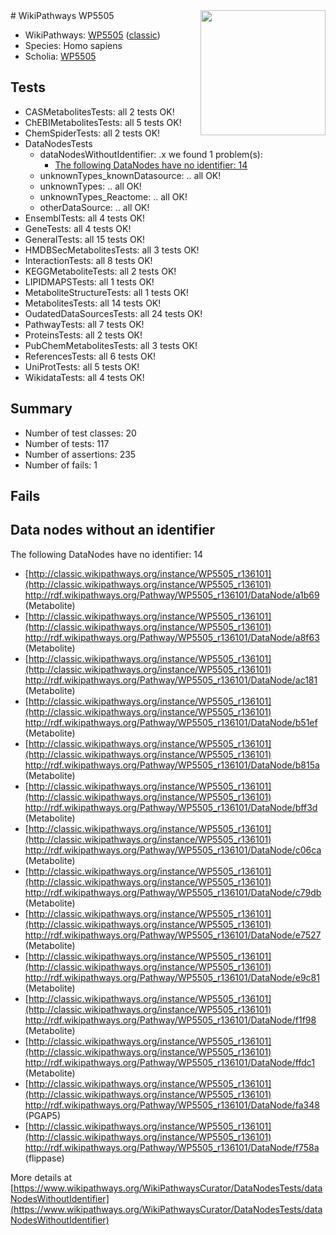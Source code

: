 <img style="float: right; width: 200px" src="https://upload.wikimedia.org/wikipedia/commons/thumb/8/83/Wplogo_with_text_500.png/640px-Wplogo_with_text_500.png" />
# WikiPathways WP5505

* WikiPathways: [WP5505](https://wikipathways.org/pathways/WP5505) ([classic](https://classic.wikipathways.org/instance/WP5505))
* Species: Homo sapiens
* Scholia: [WP5505](https://scholia.toolforge.org/wikipathways/WP5505)
## Tests
* CASMetabolitesTests: all 2 tests OK!
* ChEBIMetabolitesTests: all 5 tests OK!
* ChemSpiderTests: all 2 tests OK!
* DataNodesTests
    * dataNodesWithoutIdentifier: .x we found 1 problem(s):
        * [The following DataNodes have no identifier: 14](#8792c494)
    * unknownTypes_knownDatasource: .. all OK!
    * unknownTypes: .. all OK!
    * unknownTypes_Reactome: .. all OK!
    * otherDataSource: .. all OK!
* EnsemblTests: all 4 tests OK!
* GeneTests: all 4 tests OK!
* GeneralTests: all 15 tests OK!
* HMDBSecMetabolitesTests: all 3 tests OK!
* InteractionTests: all 8 tests OK!
* KEGGMetaboliteTests: all 2 tests OK!
* LIPIDMAPSTests: all 1 tests OK!
* MetaboliteStructureTests: all 1 tests OK!
* MetabolitesTests: all 14 tests OK!
* OudatedDataSourcesTests: all 24 tests OK!
* PathwayTests: all 7 tests OK!
* ProteinsTests: all 2 tests OK!
* PubChemMetabolitesTests: all 3 tests OK!
* ReferencesTests: all 6 tests OK!
* UniProtTests: all 5 tests OK!
* WikidataTests: all 4 tests OK!


## Summary

* Number of test classes: 20
* Number of tests: 117
* Number of assertions: 235
* Number of fails: 1

## Fails

<a name="8792c494" />

## Data nodes without an identifier

The following DataNodes have no identifier: 14

* [http://classic.wikipathways.org/instance/WP5505_r136101](http://classic.wikipathways.org/instance/WP5505_r136101) http://rdf.wikipathways.org/Pathway/WP5505_r136101/DataNode/a1b69 (Metabolite)
* [http://classic.wikipathways.org/instance/WP5505_r136101](http://classic.wikipathways.org/instance/WP5505_r136101) http://rdf.wikipathways.org/Pathway/WP5505_r136101/DataNode/a8f63 (Metabolite)
* [http://classic.wikipathways.org/instance/WP5505_r136101](http://classic.wikipathways.org/instance/WP5505_r136101) http://rdf.wikipathways.org/Pathway/WP5505_r136101/DataNode/ac181 (Metabolite)
* [http://classic.wikipathways.org/instance/WP5505_r136101](http://classic.wikipathways.org/instance/WP5505_r136101) http://rdf.wikipathways.org/Pathway/WP5505_r136101/DataNode/b51ef (Metabolite)
* [http://classic.wikipathways.org/instance/WP5505_r136101](http://classic.wikipathways.org/instance/WP5505_r136101) http://rdf.wikipathways.org/Pathway/WP5505_r136101/DataNode/b815a (Metabolite)
* [http://classic.wikipathways.org/instance/WP5505_r136101](http://classic.wikipathways.org/instance/WP5505_r136101) http://rdf.wikipathways.org/Pathway/WP5505_r136101/DataNode/bff3d (Metabolite)
* [http://classic.wikipathways.org/instance/WP5505_r136101](http://classic.wikipathways.org/instance/WP5505_r136101) http://rdf.wikipathways.org/Pathway/WP5505_r136101/DataNode/c06ca (Metabolite)
* [http://classic.wikipathways.org/instance/WP5505_r136101](http://classic.wikipathways.org/instance/WP5505_r136101) http://rdf.wikipathways.org/Pathway/WP5505_r136101/DataNode/c79db (Metabolite)
* [http://classic.wikipathways.org/instance/WP5505_r136101](http://classic.wikipathways.org/instance/WP5505_r136101) http://rdf.wikipathways.org/Pathway/WP5505_r136101/DataNode/e7527 (Metabolite)
* [http://classic.wikipathways.org/instance/WP5505_r136101](http://classic.wikipathways.org/instance/WP5505_r136101) http://rdf.wikipathways.org/Pathway/WP5505_r136101/DataNode/e9c81 (Metabolite)
* [http://classic.wikipathways.org/instance/WP5505_r136101](http://classic.wikipathways.org/instance/WP5505_r136101) http://rdf.wikipathways.org/Pathway/WP5505_r136101/DataNode/f1f98 (Metabolite)
* [http://classic.wikipathways.org/instance/WP5505_r136101](http://classic.wikipathways.org/instance/WP5505_r136101) http://rdf.wikipathways.org/Pathway/WP5505_r136101/DataNode/ffdc1 (Metabolite)
* [http://classic.wikipathways.org/instance/WP5505_r136101](http://classic.wikipathways.org/instance/WP5505_r136101) http://rdf.wikipathways.org/Pathway/WP5505_r136101/DataNode/fa348 (PGAP5)
* [http://classic.wikipathways.org/instance/WP5505_r136101](http://classic.wikipathways.org/instance/WP5505_r136101) http://rdf.wikipathways.org/Pathway/WP5505_r136101/DataNode/f758a (flippase)


More details at [https://www.wikipathways.org/WikiPathwaysCurator/DataNodesTests/dataNodesWithoutIdentifier](https://www.wikipathways.org/WikiPathwaysCurator/DataNodesTests/dataNodesWithoutIdentifier)

